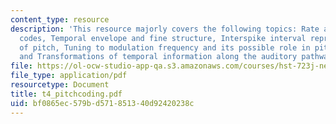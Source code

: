 ```yaml
---
content_type: resource
description: 'This resource majorly covers the following topics: Rate and temporal
  codes, Temporal envelope and fine structure, Interspike interval representation
  of pitch, Tuning to modulation frequency and its possible role in pitch coding,
  and Transformations of temporal information along the auditory pathway.'
file: https://ol-ocw-studio-app-qa.s3.amazonaws.com/courses/hst-723j-neural-coding-and-perception-of-sound-spring-2005/bf0865ec579bd571851340d92420238c_t4_pitchcoding.pdf
file_type: application/pdf
resourcetype: Document
title: t4_pitchcoding.pdf
uid: bf0865ec-579b-d571-8513-40d92420238c
---
```


